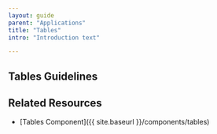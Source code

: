```yaml
---
layout: guide
parent: "Applications"
title: "Tables"
intro: "Introduction text"

---
```


## Tables Guidelines

## Related Resources

 * [Tables Component]({{ site.baseurl }}/components/tables)